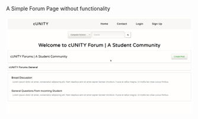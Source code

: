 A Simple Forum Page without functionality

<img src='forum.gif' title='Walkthrough' width='' alt='Walkthrough' />
